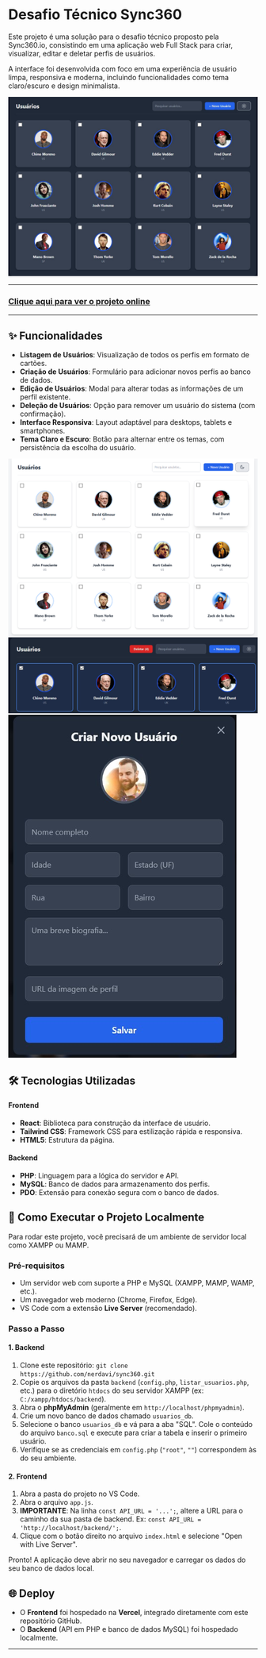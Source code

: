 # Desafio Técnico Sync360

Este projeto é uma solução para o desafio técnico proposto pela Sync360.io, consistindo em uma aplicação web Full Stack para criar, visualizar, editar e deletar perfis de usuários.

A interface foi desenvolvida com foco em uma experiência de usuário limpa, responsiva e moderna, incluindo funcionalidades como tema claro/escuro e design minimalista.

<img src="img/ui-black.jpg">

---

### **[Clique aqui para ver o projeto online](https://davi-sync360.vercel.app)**

---

## ✨ Funcionalidades

- **Listagem de Usuários**: Visualização de todos os perfis em formato de cartões.
- **Criação de Usuários**: Formulário para adicionar novos perfis ao banco de dados.
- **Edição de Usuários**: Modal para alterar todas as informações de um perfil existente.
- **Deleção de Usuários**: Opção para remover um usuário do sistema (com confirmação).
- **Interface Responsiva**: Layout adaptável para desktops, tablets e smartphones.
- **Tema Claro e Escuro**: Botão para alternar entre os temas, com persistência da escolha do usuário.

<img src="img/ui-white.png">
<img src="img/delete-user.jpg"><img src="img/new-user.jpg">



## 🛠️ Tecnologias Utilizadas

#### **Frontend**

- **React**: Biblioteca para construção da interface de usuário.
- **Tailwind CSS**: Framework CSS para estilização rápida e responsiva.
- **HTML5**: Estrutura da página.

#### **Backend**

- **PHP**: Linguagem para a lógica do servidor e API.
- **MySQL**: Banco de dados para armazenamento dos perfis.
- **PDO**: Extensão para conexão segura com o banco de dados.

## 🚀 Como Executar o Projeto Localmente

Para rodar este projeto, você precisará de um ambiente de servidor local como XAMPP ou MAMP.

### Pré-requisitos

- Um servidor web com suporte a PHP e MySQL (XAMPP, MAMP, WAMP, etc.).
- Um navegador web moderno (Chrome, Firefox, Edge).
- VS Code com a extensão **Live Server** (recomendado).

### Passo a Passo

#### 1. Backend

1.  Clone este repositório: `git clone https://github.com/nerdavi/sync360.git`
2.  Copie os arquivos da pasta `backend` (`config.php`, `listar_usuarios.php`, etc.) para o diretório `htdocs` do seu servidor XAMPP (ex: `C:/xampp/htdocs/backend`).
3.  Abra o **phpMyAdmin** (geralmente em `http://localhost/phpmyadmin`).
4.  Crie um novo banco de dados chamado `usuarios_db`.
5.  Selecione o banco `usuarios_db` e vá para a aba "SQL". Cole o conteúdo do arquivo `banco.sql` e execute para criar a tabela e inserir o primeiro usuário.
6.  Verifique se as credenciais em `config.php` (`"root"`, `""`) correspondem às do seu ambiente.

#### 2. Frontend

1.  Abra a pasta do projeto no VS Code.
2.  Abra o arquivo `app.js`.
3.  **IMPORTANTE**: Na linha `const API_URL = '...';`, altere a URL para o caminho da sua pasta de backend. Ex: `const API_URL = 'http://localhost/backend/';`.
4.  Clique com o botão direito no arquivo `index.html` e selecione "Open with Live Server".

Pronto! A aplicação deve abrir no seu navegador e carregar os dados do seu banco de dados local.

## 🌐 Deploy

- O **Frontend** foi hospedado na **Vercel**, integrado diretamente com este repositório GitHub.
- O **Backend** (API em PHP e banco de dados MySQL) foi hospedado localmente.

---
